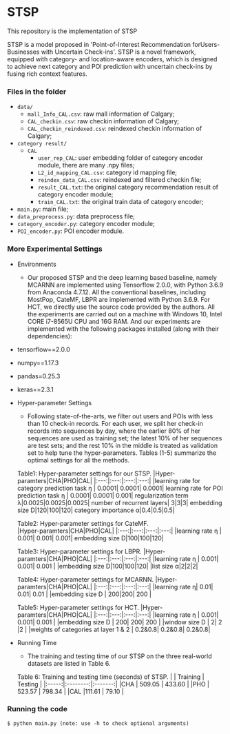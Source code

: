 # STSP

This repository is the implementation of STSP 

STSP is a model proposed in 'Point-of-Interest Recommendation forUsers-Businesses with Uncertain Check-ins'. STSP is a novel framework, equipped with category- and location-aware encoders, which is designed to achieve next category and POI prediction with uncertain check-ins by fusing rich context features.


### Files in the folder

- `data/`
  - `mall_Info_CAL.csv`: raw mall information of Calgary;
  - `CAL_checkin.csv`: raw checkin information of Calgary;
  - `CAL_checkin_reindexed.csv`: reindexed checkin information of Calgary;
- `category result/`
  - `CAL`
    - `user_rep_CAL`: user embedding folder of category encoder module, there are many .npy files;
    - `L2_id_mapping_CAL.csv`: category id mapping file;
    - `reindex_data_CAL.csv`: reindexed and filtered checkin file;
    - `result_CAL.txt`: the original category recommendation result of category encoder module;
    - `train_CAL.txt`: the original train data of category encoder;
- `main.py`: main file;
- `data_preprocess.py`: data preprocess file;
- `category_encoder.py`: category encoder module;
- `POI_encoder.py`: POI encoder module.


### More Experimental Settings
- Environments
  - Our proposed STSP and the deep learning based baseline, namely MCARNN are implemented using Tensorflow 2.0.0, with Python 3.6.9 from Anaconda 4.7.12. All the conventional baselines, including MostPop, CateMF, LBPR are implemented with Python 3.6.9. For HCT, we directly use the source code provided by the authors. All the experiments are carried out on a machine with Windows 10, Intel CORE i7-8565U CPU and 16G RAM. And our experiments are implemented with the following packages installed (along with their dependencies):
- tensorflow==2.0.0
- numpy==1.17.3
- pandas=0.25.3
- keras==2.3.1
- Hyper-parameter Settings
  - Following state-of-the-arts,  we filter out users and POIs with less than 10 check-in records. For each user, we split her check-in records into sequences by day, where the earlier 80\% of her sequences are used as training set; the latest 10\% of her sequences are test sets; and the rest 10\% in the middle is treated as validation set to help tune the hyper-parameters. Tables (1-5) summarize the optimal settings for all the methods. 
  
  Table1: Hyper-parameter settings for our STSP.
    |Hyper-paramters|CHA|PHO|CAL|
    |:---:|:---:|:---:|:---:|
    |learning rate for category prediction task η | 0.0001| 0.0001| 0.0001|
    learning rate for POI prediction task η | 0.0001| 0.0001| 0.001|
    regularization term λ|0.0025|0.0025|0.0025|
    number of recurrent layers| 3|3|3|
    embedding size D|120|100|120|
    category importance α|0.4|0.5|0.5|
    
  Table2: Hyper-parameter settings for CateMF.    
    |Hyper-paramters|CHA|PHO|CAL|
    |:---:|:---:|:---:|:---:|
    |learning rate η | 0.001| 0.001| 0.001|
    embedding size D|100|100|120|
  
  Table3: Hyper-parameter settings for LBPR.
    |Hyper-paramters|CHA|PHO|CAL|
    |:---:|:---:|:---:|:---:|
    |learning rate η | 0.001| 0.001| 0.001 |
    |embedding size D|100|100|120|
    |list size α|2|2|2|
 
  Table4: Hyper-parameter settings for MCARNN.
    |Hyper-paramters|CHA|PHO|CAL|
    |:---:|:---:|:---:|:---:|
    |learning rate η| 0.01| 0.01| 0.01 |
    |embedding size D | 200|200| 200 |
  
  Table5: Hyper-parameter settings for HCT.
    |Hyper-paramters|CHA|PHO|CAL|
    |:---:|:---:|:---:|:---:|
    |learning rate η | 0.001| 0.001| 0.001 |
    |embedding size  D | 200| 200| 200 |
    |window size  D | 2| 2 |2 |
    |weights of categories at layer 1 & 2 | 0.2&0.8| 0.2&0.8| 0.2&0.8|
    
  
- Running Time
  - The training and testing time of our STSP on the three real-world datasets are listed in Table 6.
  
  Table 6: Training and testing time (seconds) of STSP.
    |       | Training | Testing |
    |:-----:|:--------:|:-------:|
    |CHA    | 509.05   | 433.60  |
    |PHO    | 523.57   | 798.34  |
    |CAL    |111.61    | 79.10   |




### Running the code
```
$ python main.py (note: use -h to check optional arguments)
```
